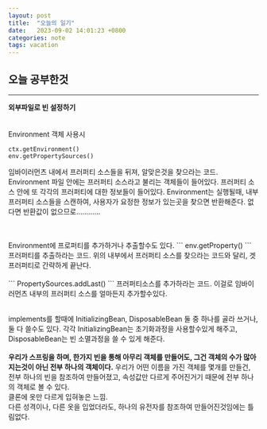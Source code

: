 ```yaml
---
layout: post
title:  "오늘의 일기"
date:   2023-09-02 14:01:23 +0800
categories: note
tags: vacation
---
```

## 오늘 공부한것
___
**외부파일로 빈 설정하기**
<br>
<br> 
<br>
Environment 객체 사용시
```
ctx.getEnvironment()
env.getPropertySources()
```
임바이러먼츠 내에서 프러퍼티 소스들을 뒤져, 알맞은것을 찾으라는 코드.
<br>
Environment 파일 안에는 프러퍼티 소스라고 불리는 객체들이 들어있다.
프러퍼티 소스 안에 또 각각의 프러퍼티에 대한 정보들이 들어있다.
Environment는 실행될때, 내부 프러퍼티 소스들을 스캔하여, 사용자가 요정한 정보가 있는곳을 찾으면 반환해준다.
없다면 반환값이 없으므로............

<br>
<br>
Environment에 프로퍼티를 추가하거나 추출할수도 있다.
```
env.getProperty()
```
프러퍼티를 추출하라는 코드.
위의 내부에서 프러퍼티 소스를 찾으라는 코드와 달리, 겟프러퍼티로 간략하게 끝난다.
<br>
<br>
```
PropertySources.addLast()
```
프러퍼티소스를 추가하라는 코드.
이걸로 임바이러먼츠 내부의 프러퍼티 소스를 얼마든지 추가할수있다.
<br>
<br>


implements를 할때에 InitializingBean, DisposableBean 둘 중 하나를 골라 쓰거나, 둘 다 쓸수도 있다.
각각 
InitializingBean는 초기화과정을 사용할수있게 해주고,
DisposableBean는 빈 소멸과정을 쓸 수 있게 해준다.
<br>
<br>
__우리가 스프링을 하며, 한가지 빈을 통해 아무리 객체를 만들어도, 그건 객체의 수가 많아지는것이 아닌 전부 하나의 객체이다.__
우리가 어떤 이름을 가진 객체를 몇개를 만들건, 전부 하나의 빈을 참조하여 만들어졌고, 속성값만 다르게 주어진거기 때문에 전부 하나의 객체로 볼 수 있다.
<br>
클론에 옷만 다르게 입혀놓은 느낌.
<br>
다른 성격이나, 다른 옷을 입었더라도, 하나의 유전자를 참조하여 만들어진것임에는 틀림없다.


